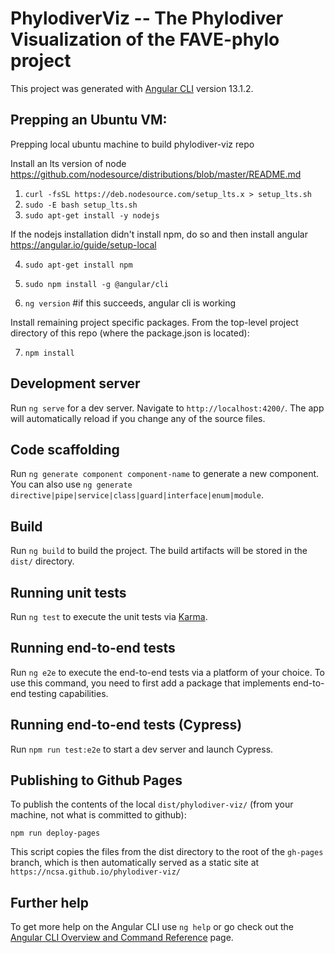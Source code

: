 # PhylodiverViz -- The Phylodiver Visualization of the FAVE-phylo project

This project was generated with [Angular CLI](https://github.com/angular/angular-cli) version 13.1.2.

## Prepping an Ubuntu VM:
Prepping local ubuntu machine to build phylodiver-viz repo


Install an lts version of node 
    https://github.com/nodesource/distributions/blob/master/README.md

1. `curl -fsSL https://deb.nodesource.com/setup_lts.x > setup_lts.sh`
2. `sudo -E bash setup_lts.sh`
3. `sudo apt-get install -y nodejs`


If the nodejs installation didn't install npm, do so and then install angular
    https://angular.io/guide/setup-local

4. `sudo apt-get install npm`
5. `sudo npm install -g @angular/cli` 


6. `ng version` #if this succeeds, angular cli is working

Install remaining project specific packages. From the top-level project directory of this repo (where the package.json is located):

7. `npm install` 

## Development server

Run `ng serve` for a dev server. Navigate to `http://localhost:4200/`. The app will automatically reload if you change any of the source files.

## Code scaffolding

Run `ng generate component component-name` to generate a new component. You can also use `ng generate directive|pipe|service|class|guard|interface|enum|module`.

## Build

Run `ng build` to build the project. The build artifacts will be stored in the `dist/` directory.

## Running unit tests

Run `ng test` to execute the unit tests via [Karma](https://karma-runner.github.io).

## Running end-to-end tests

Run `ng e2e` to execute the end-to-end tests via a platform of your choice. To use this command, you need to first add a package that implements end-to-end testing capabilities.

## Running end-to-end tests (Cypress)

Run `npm run test:e2e` to start a dev server and launch Cypress.

## Publishing to Github Pages

To publish the contents of the local `dist/phylodiver-viz/` (from your machine,
not what is committed to github): 

`npm run deploy-pages`

This script copies the files from the dist directory to the root of the `gh-pages` branch, which
is then automatically served as a static site at `https://ncsa.github.io/phylodiver-viz/`

## Further help

To get more help on the Angular CLI use `ng help` or go check out the [Angular CLI Overview and Command Reference](https://angular.io/cli) page.
